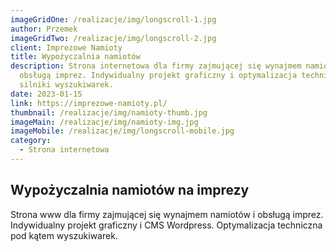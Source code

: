 ```yaml
---
imageGridOne: /realizacje/img/longscroll-1.jpg
author: Przemek
imageGridTwo: /realizacje/img/longscroll-2.jpg
client: Imprezowe Namioty
title: Wypożyczalnia namiotów
description: Strona internetowa dla firmy zajmującej się wynajmem namiotów i
  obsługą imprez. Indywidualny projekt graficzny i optymalizacja techniczna pod
  silniki wyszukiwarek.
date: 2023-01-15
link: https://imprezowe-namioty.pl/
thumbnail: /realizacje/img/namioty-thumb.jpg
imageMain: /realizacje/img/namioty-img.jpg
imageMobile: /realizacje/img/longscroll-mobile.jpg
category:
  - Strona internetowa
---
```

## Wypożyczalnia namiotów na imprezy

Strona www dla firmy zajmującej się wynajmem namiotów i obsługą imprez. Indywidualny projekt graficzny i CMS Wordpress. Optymalizacja techniczna pod kątem wyszukiwarek.